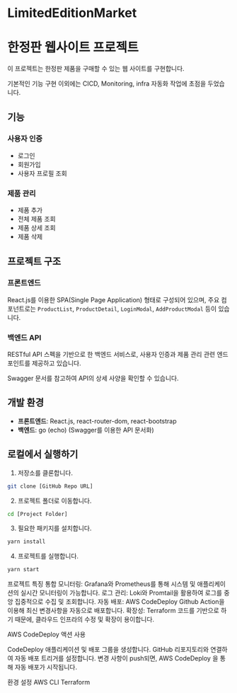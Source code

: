 # LimitedEditionMarket
# 한정판 웹사이트 프로젝트

이 프로젝트는 한정판 제품을 구매할 수 있는 웹 사이트를 구현합니다.

기본적인 기능 구현 이외에는 CICD, Monitoring, infra 자동화 작업에 초점을 두었습니다.

## 기능

### 사용자 인증

- 로그인
- 회원가입
- 사용자 프로필 조회

### 제품 관리

- 제품 추가
- 전체 제품 조회
- 제품 상세 조회
- 제품 삭제

## 프로젝트 구조

### 프론트엔드

React.js를 이용한 SPA(Single Page Application) 형태로 구성되어 있으며, 주요 컴포넌트로는 `ProductList`, `ProductDetail`, `LoginModal`, `AddProductModal` 등이 있습니다.

### 백엔드 API

RESTful API 스펙을 기반으로 한 백엔드 서비스로, 사용자 인증과 제품 관리 관련 엔드포인트를 제공하고 있습니다. 

Swagger 문서를 참고하여 API의 상세 사양을 확인할 수 있습니다.

## 개발 환경

- **프론트엔드**: React.js, react-router-dom, react-bootstrap
- **백엔드**: go (echo) (Swagger를 이용한 API 문서화)

## 로컬에서 실행하기

1. 저장소를 클론합니다.

```bash
git clone [GitHub Repo URL]
```

2. 프로젝트 폴더로 이동합니다.

```bash
cd [Project Folder]
```

3. 필요한 패키지를 설치합니다.

```bash
yarn install
```

4. 프로젝트를 실행합니다.

```bash
yarn start
```



프로젝트 특징
통합 모니터링: Grafana와 Prometheus를 통해 시스템 및 애플리케이션의 실시간 모니터링이 가능합니다.
로그 관리: Loki와 Promtail을 활용하여 로그를 중앙 집중적으로 수집 및 조회합니다.
자동 배포: AWS CodeDeploy Github Action을 이용해 최신 변경사항을 자동으로 배포합니다.
확장성: Terraform 코드를 기반으로 하기 때문에, 클라우드 인프라의 수정 및 확장이 용이합니다.
<!-- 보안: 각 서비스의 네트워크 구성 및 보안 그룹 설정을 Terraform을 통해 세밀하게 관리합니다. -->


AWS CodeDeploy 액션 사용

CodeDeploy 애플리케이션 및 배포 그룹을 생성합니다.
GitHub 리포지토리와 연결하여 자동 배포 트리거를 설정합니다.
변경 사항이 push되면, AWS CodeDeploy 을 통해 자동 배포가 시작됩니다.


환경 설정
AWS CLI
Terraform